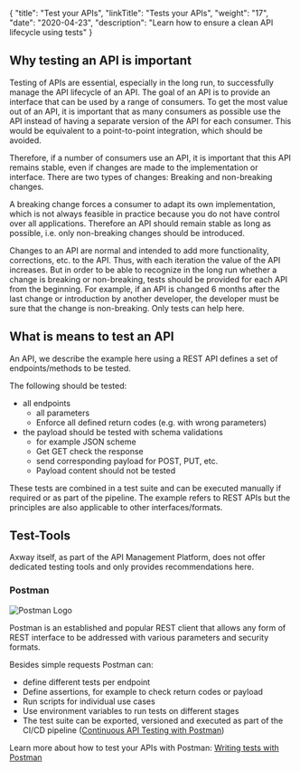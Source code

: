 {
    "title": "Test your APIs",
    "linkTitle": "Tests your APIs",
    "weight": "17",
    "date": "2020-04-23",
    "description": "Learn how to ensure a clean API lifecycle using tests"
}

## Why testing an API is important

Testing of APIs are essential, especially in the long run, to successfully manage the API lifecycle of an API. The goal of an API is to provide an interface that can be used by a range of consumers. To get the most value out of an API, it is important that as many consumers as possible use the API instead of having a separate version of the API for each consumer. This would be equivalent to a point-to-point integration, which should be avoided.

Therefore, if a number of consumers use an API, it is important that this API remains stable, even if changes are made to the implementation or interface.
There are two types of changes: Breaking and non-breaking changes.

A breaking change forces a consumer to adapt its own implementation, which is not always feasible in practice because you do not have control over all applications. Therefore an API should remain stable as long as possible, i.e. only non-breaking changes should be introduced.

Changes to an API are normal and intended to add more functionality, corrections, etc. to the API. Thus, with each iteration the value of the API increases.
But in order to be able to recognize in the long run whether a change is breaking or non-breaking, tests should be provided for each API from the beginning. For example, if an API is changed 6 months after the last change or introduction by another developer, the developer must be sure that the change is non-breaking. Only tests can help here.

## What is means to test an API

An API, we describe the example here using a REST API defines a set of endpoints/methods to be tested.

The following should be tested:

* all endpoints
    * all parameters
    * Enforce all defined return codes (e.g. with wrong parameters)
* the payload should be tested with schema validations
    * for example JSON scheme
    * Get GET check the response
    * send corresponding payload for POST, PUT, etc.
    * Payload content should not be tested

These tests are combined in a test suite and can be executed manually if required or as part of the pipeline. The example refers to REST APIs but the principles are also applicable to other interfaces/formats.

## Test-Tools

Axway itself, as part of the API Management Platform, does not offer dedicated testing tools and only provides recommendations here.

### Postman

![Postman Logo](/Images/api_mgmt_overview/postman-logo.png)

Postman is an established and popular REST client that allows any form of REST interface to be addressed with various parameters and security formats.

Besides simple requests Postman can:

* define different tests per endpoint
* Define assertions, for example to check return codes or payload
* Run scripts for individual use cases
* Use environment variables to run tests on different stages
* The test suite can be exported, versioned and executed as part of the CI/CD pipeline ([Continuous API Testing with Postman](https://blog.postman.com/continuous-api-testing-with-postman/))

Learn more about how to test your APIs with Postman: [Writing tests with Postman](https://learning.postman.com/docs/postman/scripts/test-scripts/)